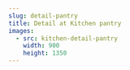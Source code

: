 ```yaml
---
slug: detail-pantry
title: Detail at Kitchen pantry
images:
  - src: kitchen-detail-pantry
    width: 900
    height: 1350
---
```


